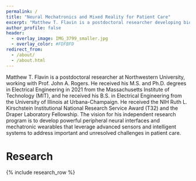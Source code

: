 ```yaml
---
permalink: /
title: "Neural Mechatronics and Mixed Reality for Patient Care"
excerpt: "Matthew T. Flavin is a postdoctoral researcher developing bioelectronics and neuroengineering technologies"
author_profile: false
header:
  - overlay_image: IMG_3799_smaller.jpg
  - overlay_color: #FDFBFD
redirect_from: 
  - /about/
  - /about.html
---
```


Matthew T. Flavin is a postdoctoral researcher at Northwestern University, working with Prof. John A. Rogers. He received his M.S. and Ph.D. degrees in Electrical Engineering in 2021 from the Massachusetts Institute of Technology (MIT), and he received his B.S. in Electrical Engineering from the University of Illinois at Urbana-Champaign. He received the NIH Ruth L. Kirschstein Institutional National Research Service Award (T32) and the Draper Laboratory Fellowship. The vision for his independent research program is to develop powerful peripheral neural interfaces and mechatronic wearables that leverage advanced sensors and intelligent systems to address important and unresolved challenges in patient care.

# Research

{% include research_row %}

